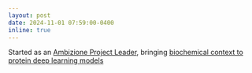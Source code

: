 ```yaml
---
layout: post
date: 2024-11-01 07:59:00-0400
inline: true
---
```


Started as an [Ambizione Project Leader](https://www.biozentrum.unibas.ch/news/detail/two-new-snsf-ambizione-fellows-at-the-biozentrum), bringing [biochemical context to protein deep learning models](https://www.biozentrum.unibas.ch/research/research-groups/project-leaders-a-z/overview/unit/research-group-durairaj-j)
